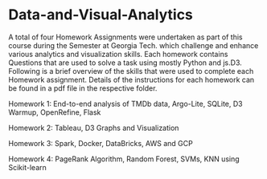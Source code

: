 # Data-and-Visual-Analytics
A total of four Homework Assignments were undertaken as part of this course during the Semester at Georgia Tech. which challenge and enhance various 
analytics and visualization skills. Each homework contains Questions that are used to solve a task using mostly Python and js.D3.
Following is a brief overview of the skills that were used to complete each Homework assignment. Details of the instructions for each homework can be 
found in a pdf file in the respective folder.


Homework 1: End-to-end analysis of TMDb data, Argo-Lite, SQLite, D3 Warmup, OpenRefine, Flask

Homework 2: Tableau, D3 Graphs and Visualization

Homework 3: Spark, Docker, DataBricks, AWS and GCP

Homework 4: PageRank Algorithm, Random Forest, SVMs, KNN using Scikit-learn
